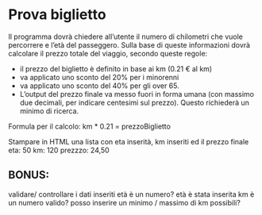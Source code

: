 # Prova biglietto

Il programma dovrà chiedere all’utente il numero di chilometri che vuole percorrere e l’età del passeggero.
Sulla base di queste informazioni dovrà calcolare il prezzo totale del viaggio, secondo queste regole:
- il prezzo del biglietto è definito in base ai km (0.21 € al km)
- va applicato uno sconto del 20% per i minorenni
- va applicato uno sconto del 40% per gli over 65.
- L’output del prezzo finale va messo fuori in forma umana (con massimo due decimali, per indicare centesimi sul prezzo). Questo richiederà un minimo di ricerca.


Formula per il calcolo: km * 0.21 = prezzoBiglietto

Stampare in HTML una lista con eta inserità, km inseriti ed il prezzo finale
eta: 50
km: 120
prezzzo: 24,50


## BONUS:
validare/ controllare i dati inseriti
età è un numero?
età è stata inserita
km è un numero valido?
posso inserire un minimo / massimo di km possibili?